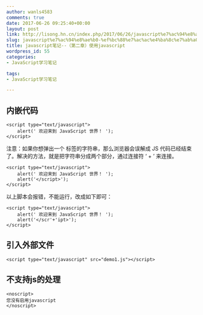 ```yaml
---
author: wanls4583
comments: true
date: 2017-06-26 09:25:40+00:00
layout: post
link: http://lisong.hn.cn/index.php/2017/06/26/javascript%e7%ac%94%e8%ae%b0-%ef%bc%88%e7%ac%ac%e4%ba%8c%e7%ab%a0%ef%bc%89%e4%bd%bf%e7%94%a8javascript/
slug: javascript%e7%ac%94%e8%ae%b0-%ef%bc%88%e7%ac%ac%e4%ba%8c%e7%ab%a0%ef%bc%89%e4%bd%bf%e7%94%a8javascript
title: javascript笔记--（第二章）使用javascript
wordpress_id: 55
categories:
- JavaScript学习笔记

tags:
- JavaScript学习笔记

---
```


## 内嵌代码

```
<script type="text/javascript">
	alert(' 欢迎来到 JavaScript 世界！ ');
</script>
```

注意：如果你想弹出一个 </script> 标签的字符串，那么浏览器会误解成 JS 代码已经结束了。解决的方法，就是把字符串分成两个部分，通过连接符 ‘ + ’ 来连接。

```
<script type="text/javascript">
	alert(' 欢迎来到 JavaScript 世界！ ');
	alert('</script>');
</script>
```

以上脚本会报错，不能运行，改成如下即可：

```
<script type="text/javascript">
	alert(' 欢迎来到 JavaScript 世界！ ');
	alert('</scr'+'ipt>');
</script>
```

## 引入外部文件

```
<script type="text/javascript" src="demo1.js"></script>
```

## 不支持js的处理

```
<noscript>
您没有启用javascript
</noscript>
```